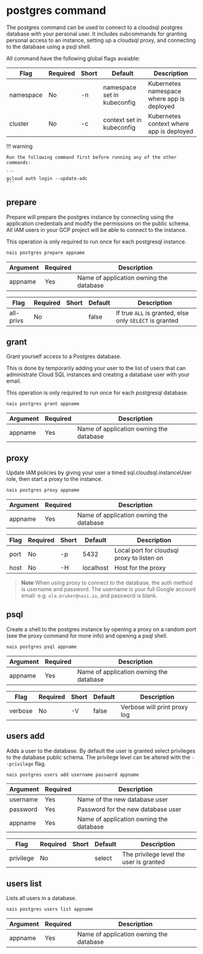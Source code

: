 # postgres command
The postgres command can be used to connect to a cloudsql postgres database with your personal user. It includes subcommands for granting personal access to an instance, 
setting up a cloudsql proxy, and connecting to the database using a psql shell.

All command have the following global flags avaiable:

| Flag      | Required | Short |Default                       |Description                                              |
|-----------|----------|-------|------------------------------|---------------------------------------------------------|
| namespace | No       | -n    | namespace set in kubeconfig  | Kubernetes namespace where app is deployed              |
| cluster   | No       | -c    | context set in kubeconfig    | Kubernetes context where app is deployed                |

!!! warning
    
    Run the following command first before running any of the other commands:
    
    ```
    gcloud auth login --update-adc
    ```

## prepare
Prepare will prepare the postgres instance by connecting using the
application credentials and modify the permissions on the public schema.
All IAM users in your GCP project will be able to connect to the instance.

This operation is only required to run once for each postgresql instance.

```bash
nais postgres prepare appname
```

| Argument    | Required  | Description                                                 |
|-------------|-----------|-------------------------------------------------------------|
| appname     | Yes       | Name of application owning the database                     |

| Flag      | Required | Short |Default                       |Description                                              |
|-----------|----------|-------|------------------------------|---------------------------------------------------------|
| all-privs | No       |       | false                        | If true `ALL` is granted, else only `SELECT` is granted |

## grant
Grant yourself access to a Postgres database.

This is done by temporarily adding your user to the list of users that can administrate Cloud SQL instances and creating a database user with your email.

This operation is only required to run once for each postgresql database.

```bash
nais postgres grant appname
```

| Argument    | Required  | Description                                                 |
|-------------|-----------|-------------------------------------------------------------|
| appname     | Yes       | Name of application owning the database                     |

## proxy
Update IAM policies by giving your user a timed sql.cloudsql.instanceUser role, then start a proxy to the instance.

```bash
nais postgres proxy appname
```

| Argument    | Required  | Description                                                 |
|-------------|-----------|-------------------------------------------------------------|
| appname     | Yes       | Name of application owning the database                     |

| Flag      | Required | Short |Default                       |Description                                  |
|-----------|----------|-------|------------------------------|---------------------------------------------|
| port      | No       | -p    | 5432                         | Local port for cloudsql proxy to listen on  |
| host      | No       | -H    | localhost                    | Host for the proxy                          |

> **Note**
> When using proxy to connect to the database, the auth method is username and password. 
> The username is your full Google account email: e.g. `ola.bruker@nais.io`, and password is blank.

## psql
Create a shell to the postgres instance by opening a proxy on a random port (see the proxy command for more info) and opening a psql shell.

```bash
nais postgres psql appname
```

| Argument    | Required  | Description                                                 |
|-------------|-----------|-------------------------------------------------------------|
| appname     | Yes       | Name of application owning the database                     |

| Flag      | Required | Short |Default                       |Description                                  |
|-----------|----------|-------|------------------------------|---------------------------------------------|
| verbose   | No       | -V    | false                        | Verbose will print proxy log                |

## users add
Adds a user to the database. By default the user is granted select privileges to the database public schema. The privilege level can be altered with the `--privilege` flag.

```bash
nais postgres users add username password appname
```

| Argument    | Required  | Description                                                 |
|-------------|-----------|-------------------------------------------------------------|
| username    | Yes       | Name of the new database user                               |
| password    | Yes       | Password for the new database user                          |
| appname     | Yes       | Name of application owning the database                     |

| Flag      | Required | Short |Default                       |Description                                  |
|-----------|----------|-------|------------------------------|---------------------------------------------|
| privilege | No       |       | select                       | The privilege level the user is granted     |

## users list
Lists all users in a database.

```bash
nais postgres users list appname
```

| Argument    | Required  | Description                                                 |
|-------------|-----------|-------------------------------------------------------------|
| appname     | Yes       | Name of application owning the database                     |
